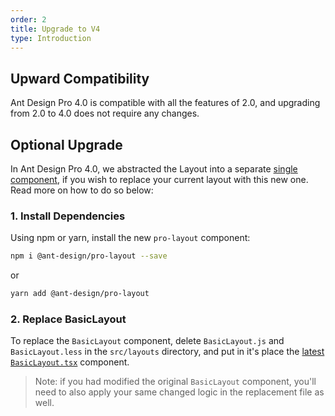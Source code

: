 ```yaml
---
order: 2
title: Upgrade to V4
type: Introduction
---
```


## Upward Compatibility

Ant Design Pro 4.0 is compatible with all the features of 2.0, and upgrading from 2.0 to 4.0 does not require any changes.

## Optional Upgrade

In Ant Design Pro 4.0, we abstracted the Layout into a separate [single component](https://github.com/ant-design/pro-components), if you wish to replace your current layout with this new one. Read more on how to do so below:

### 1. Install Dependencies

Using npm or yarn, install the new `pro-layout` component:

```bash
npm i @ant-design/pro-layout --save
```

or

```bash
yarn add @ant-design/pro-layout
```

### 2. Replace BasicLayout

To replace the `BasicLayout` component, delete `BasicLayout.js` and `BasicLayout.less` in the `src/layouts` directory, and put in it's place the [latest `BasicLayout.tsx`](https://github.com/ant-design/ant-design-pro/blob/v4/src/layouts/BasicLayout.tsx) component.

> Note: if you had modified the original `BasicLayout` component, you'll need to also apply your same changed logic in the replacement file as well.
